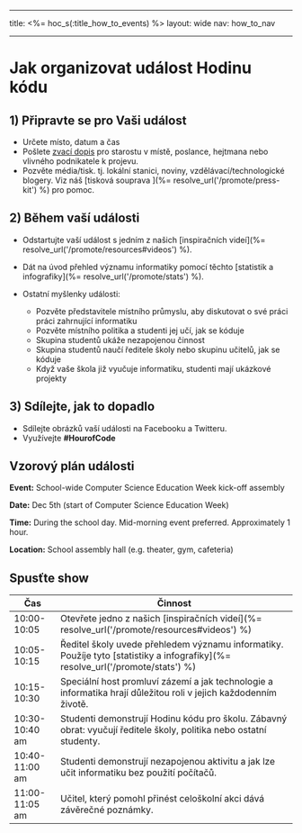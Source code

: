 * * *

title: <%= hoc_s(:title_how_to_events) %> layout: wide nav: how_to_nav

* * *

# Jak organizovat událost Hodinu kódu

## 1) Připravte se pro Vaši událost

  * Určete místo, datum a čas
  * Pošlete [zvací dopis](https://docs.google.com/a/code.org/document/d/1eP41sKW7y0qq_JvkRIgZK8dWYICaGRZ4CCDETXa78wY/edit) pro starostu v místě, poslance, hejtmana nebo vlivného podnikatele k projevu.
  * Pozvěte média/tisk. tj. lokální stanici, noviny, vzdělávací/technologické blogery. Viz náš [tisková souprava ](%= resolve_url('/promote/press-kit') %) pro pomoc.

## 2) Během vaší události

  * Odstartujte vaší událost s jedním z našich [inspiračních videí](%= resolve_url('/promote/resources#videos') %).
  * Dát na úvod přehled významu informatiky pomocí těchto [statistik a infografiky](%= resolve_url('/promote/stats') %).   
      
    
  * Ostatní myšlenky události: 
      * Pozvěte představitele místního průmyslu, aby diskutovat o své práci práci zahrnující informatiku
      * Pozvěte místního politika a studenti jej učí, jak se kóduje
      * Skupina studentů ukáže nezapojenou činnost
      * Skupina studentů naučí ředitele školy nebo skupinu učitelů, jak se kóduje
      * Když vaše škola již vyučuje informatiku, studenti mají ukázkové projekty

## 3) Sdílejte, jak to dopadlo

  * Sdílejte obrázků vaší události na Facebooku a Twitteru. 
  * Využívejte **#HourofCode**

## Vzorový plán události

**Event:** School-wide Computer Science Education Week kick-off assembly

**Date:** Dec 5th (start of Computer Science Education Week)

**Time:** During the school day. Mid-morning event preferred. Approximately 1 hour.

**Location:** School assembly hall (e.g. theater, gym, cafeteria)   
  


## Spusťte show

| Čas            | Činnost                                                                                                                        |
| -------------- | ------------------------------------------------------------------------------------------------------------------------------ |
| 10:00-10:05    | Otevřete jedno z našich [inspiračních videí](%= resolve_url('/promote/resources#videos') %)                                    |
| 10:05-10:15    | Ředitel školy uvede přehledem významu informatiky. Použíje tyto [statistiky a infografiky](%= resolve_url('/promote/stats') %) |
| 10:15-10:30    | Speciální host promluví zázemí a jak technologie a informatika hrají důležitou roli v jejich každodenním životě.               |
| 10:30-10:40 am | Studenti demonstrují Hodinu kódu pro školu. Zábavný obrat: vyučují ředitele školy, politika nebo ostatní studenty.             |
| 10:40-11:00 am | Studenti demonstrují nezapojenou aktivitu a jak lze učit informatiku bez použití počítačů.                                     |
| 11:00-11:05 am | Učitel, který pomohl přinést celoškolní akci dává závěrečné poznámky.                                                          |
